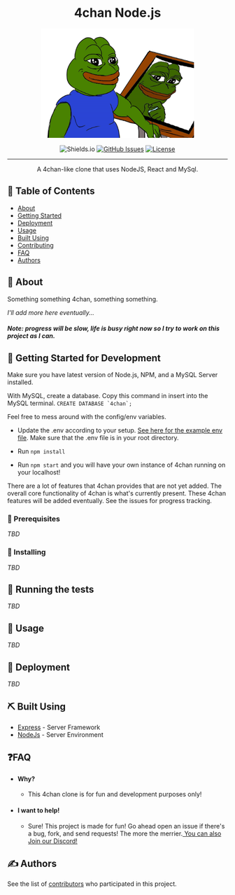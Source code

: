  <h1 align="center">4chan Node.js</h1>

<p  align="center">
<img  src = "4chanclonelogo.png"  height="250"  width="350">
</img>
</p>

<div align="center">

![Shields.io](https://img.shields.io/badge/version-0.0.0--alpha-orange.svg)
[![GitHub Issues](https://img.shields.io/github/issues/HappyZombies/4chan-nodejs.svg)](https://github.com/HappyZombies/4chan-nodejs/issues)
[![License](https://img.shields.io/badge/license-MIT-blue.svg)](/LICENSE)

</div>

---

<p align="center">
A 4chan-like clone that uses NodeJS, React and MySql.
</p>

## 📝 Table of Contents

- [About](#about)
- [Getting Started](#getting_started)
- [Deployment](#deployment)
- [Usage](#usage)
- [Built Using](#built_using)
- [Contributing](../CONTRIBUTING.md)
- [FAQ](#faq)
- [Authors](#authors)

## 🧐 About <a name = "about"></a>

Something something 4chan, something something.

_I'll add more here eventually..._

##### _Note: progress will be slow, life is busy right now so I try to work on this project as I can._

## 🏁 Getting Started for Development <a name = "getting_started"></a>

Make sure you have latest version of Node.js, NPM, and a MySQL Server installed.

With MySQL, create a database. Copy this command in insert into the MySQL terminal. `` CREATE DATABASE `4chan`; ``

Feel free to mess around with the config/env variables.

- Update the .env according to your setup. [See here for the example env file](https://github.com/HappyZombies/4chan-nodejs/blob/master/.env.example). Make sure that the .env file is in your root directory.

- Run `npm install`

- Run `npm start` and you will have your own instance of 4chan running on your localhost!

There are a lot of features that 4chan provides that are not yet added. The overall core functionality of 4chan is what's currently present. These 4chan features will be added eventually. See the issues for progress tracking.

### 📝 Prerequisites
_TBD_

### 💾 Installing

_TBD_

## 🔧 Running the tests <a name = "tests"></a>

_TBD_

## 🎈 Usage <a name="usage"></a>

_TBD_

## 🚀 Deployment <a name = "deployment"></a>

_TBD_

## ⛏️ Built Using <a name = "built_using"></a>

- [Express](https://expressjs.com/) - Server Framework
- [NodeJs](https://nodejs.org/en/) - Server Environment


## ❓FAQ <a name='faq'></a>

- #### Why?
    - This 4chan clone is for fun and development purposes only!

- #### I want to help!
    - Sure! This project is made for fun! Go ahead open an issue if there's a bug, fork, and send requests! The more the merrier.[ You can also Join our Discord!](https://example.com)

## ✍️ Authors <a name = "authors"></a>

See the list of [contributors](./AUTHORS.md) who participated in this project.


